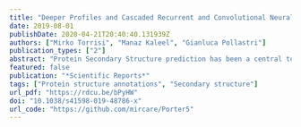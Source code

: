 ```yaml
---
title: "Deeper Profiles and Cascaded Recurrent and Convolutional Neural Networks for state-of-the-art Protein Secondary Structure Prediction"
date: 2019-08-01
publishDate: 2020-04-21T20:40:40.131939Z
authors: ["Mirko Torrisi", "Manaz Kaleel", "Gianluca Pollastri"]
publication_types: ["2"]
abstract: "Protein Secondary Structure prediction has been a central topic of research in Bioinformatics for decades. In spite of this, even the most sophisticated ab initio SS predictors are not able to reach the theoretical limit of three-state prediction accuracy (88–90%), while only a few predict more than the 3 traditional Helix, Strand and Coil classes. In this study we present tests on different models trained both on single sequence and evolutionary profile-based inputs and develop a new state-of-the-art system with Porter 5. Porter 5 is composed of ensembles of cascaded Bidirectional Recurrent Neural Networks and Convolutional Neural Networks, incorporates new input encoding techniques and is trained on a large set of protein structures. Porter 5 achieves 84% accuracy (81% SOV) when tested on 3 classes and 73% accuracy (70% SOV) on 8 classes on a large independent set. In our tests Porter 5 is 2% more accurate than its previous version and outperforms or matches the most recent predictors of secondary structure we tested. When Porter 5 is retrained on SCOPe based sets that eliminate homology between training/testing samples we obtain similar results. Porter is available as a web server and standalone program at  http://distilldeep.ucd.ie/porter/  alongside all the datasets and alignments."
featured: false
publication: "*Scientific Reports*"
tags: ["Protein structure annotations", "Secondary structure"]
url_pdf: "https://rdcu.be/bPyHW"
doi: "10.1038/s41598-019-48786-x"
url_code: "https://github.com/mircare/Porter5"
---
```


